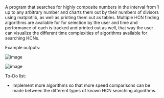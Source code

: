 A program that searches for highly composite numbers in the interval from 1 up to any arbitrary number and charts them out by their numbers of divisors using matplotlib,  as well as printing them out as tables. Multiple HCN finding algorithms are available for for selection by the user and time and performance of each is tracked and printed out as well, that way the user can visualize the different time complexities of algorithms available for searching HCNs.

Example outputs:

![image](https://user-images.githubusercontent.com/92639483/209550233-93c6af09-727b-44a1-8db5-06bd466fb2c0.png)

![image](https://user-images.githubusercontent.com/92639483/209550681-c4eb7a5b-c832-449d-a527-12ea6681e4ed.png)

To-Do list:
* Implement more algorithms so that more speed comparisons can be made between the different types of known HCN searching algorithms.
